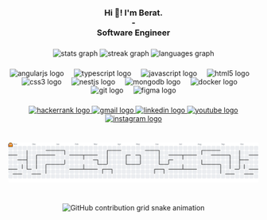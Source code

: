 <h3 align="center">Hi 👋! I'm Berat.<br>-<br>Software Engineer</h3>

###

<div align="center">
	<img src="https://github-readme-stats.vercel.app/api?username=beratkaratas53&hide_title=false&hide_rank=false&show_icons=true&include_all_commits=true&count_private=true&disable_animations=false&theme=dracula&locale=en&hide_border=true" height="150" alt="stats graph" />
	<img src="https://streak-stats.demolab.com?user=beratkaratas53&locale=en&mode=weekly&theme=dracula&hide_border=true&border_radius=5" height="150" alt="streak graph" />
	<img src="https://github-readme-stats.vercel.app/api/top-langs?username=beratkaratas53&locale=en&hide_title=false&layout=compact&card_width=320&langs_count=5&theme=dracula&hide_border=true" height="150" alt="languages graph" />
</div>

###

<div align="center">
	<img src="https://cdn.jsdelivr.net/gh/devicons/devicon/icons/angularjs/angularjs-original.svg" height="30" alt="angularjs logo" />
	<img width="12" />
	<img src="https://cdn.jsdelivr.net/gh/devicons/devicon/icons/typescript/typescript-original.svg" height="30" alt="typescript logo" />
	<img width="12" />
	<img src="https://cdn.jsdelivr.net/gh/devicons/devicon/icons/javascript/javascript-original.svg" height="30" alt="javascript logo" />
	<img width="12" />
	<img src="https://cdn.jsdelivr.net/gh/devicons/devicon/icons/html5/html5-original.svg" height="30" alt="html5 logo" />
	<img width="12" />
	<img src="https://cdn.jsdelivr.net/gh/devicons/devicon/icons/css3/css3-original.svg" height="30" alt="css3 logo" />
	<img width="12" />
	<img src="https://cdn.jsdelivr.net/gh/devicons/devicon/icons/nestjs/nestjs-original.svg" height="30" alt="nestjs logo" />
	<img width="12" />
	<img src="https://cdn.jsdelivr.net/gh/devicons/devicon/icons/mongodb/mongodb-original.svg" height="30" alt="mongodb logo" />
	<img width="12" />
	<img src="https://cdn.jsdelivr.net/gh/devicons/devicon/icons/docker/docker-original.svg" height="30" alt="docker logo" />
	<img width="12" />
	<img src="https://cdn.jsdelivr.net/gh/devicons/devicon/icons/git/git-original.svg" height="30" alt="git logo" />
	<img width="12" />
	<img src="https://cdn.jsdelivr.net/gh/devicons/devicon/icons/figma/figma-original.svg" height="30" alt="figma logo" />
</div>

###

<div align="center">
	<a href="https://www.hackerrank.com/profile/Berat_KARATAS" target="_blank">
	<img src="https://img.shields.io/static/v1?message=HackerRank&logo=hackerrank&label=&color=9ED606&logoColor=white&labelColor=&style=for-the-badge" height="35" alt="hackerrank logo" />
	</a>
	<a href="mailto:007berat.karatas@gmail.com" target="_blank">
	<img src="https://img.shields.io/static/v1?message=Gmail&logo=gmail&label=&color=FF6321&logoColor=white&labelColor=&style=for-the-badge" height="35" alt="gmail logo" />
	</a>
	<a href="https://www.linkedin.com/in/berat-karatas" target="_blank">
	<img src="https://img.shields.io/static/v1?message=LinkedIn&logo=linkedin&label=&color=3366FF&logoColor=white&labelColor=&style=for-the-badge" height="35" alt="linkedin logo" />
	</a>
	<a href="https://www.youtube.com/@beratkaratas9396" target="_blank">
	<img src="https://img.shields.io/static/v1?message=Youtube&logo=youtube&label=&color=ff3221&logoColor=white&labelColor=&style=for-the-badge" height="35" alt="youtube logo" />
	</a>
	<a href="https://www.instagram.com/karatas_berat" target="_blank">
	<img src="https://img.shields.io/static/v1?message=Instagram&logo=instagram&label=&color=E4405F&logoColor=white&labelColor=&style=for-the-badge" height="35" alt="instagram logo" />
	</a>
</div>

###

<br clear="both">

<picture>
	<source media="(prefers-color-scheme: dark)" srcset="https://raw.githubusercontent.com/beratkaratas53/beratkaratas53/output/pacman-contribution-graph-dark.svg">
	<source media="(prefers-color-scheme: light)" srcset="https://raw.githubusercontent.com/beratkaratas53/beratkaratas53/output/pacman-contribution-graph.svg">
	<img alt="pacman contribution graph" src="https://raw.githubusercontent.com/beratkaratas53/beratkaratas53/output/pacman-contribution-graph.svg">
</picture>

###

<br clear="both">

<div align="center">
	<img src="https://raw.githubusercontent.com/beratkaratas53/beratkaratas53/output/github-contribution-grid-snake.svg" alt="GitHub contribution grid snake animation" />
</div>

###
